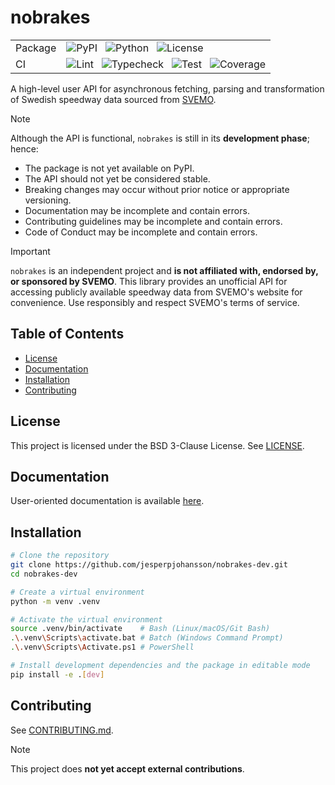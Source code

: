 # nobrakes
<table>
  <tbody>
    <tr>
      <td>Package</td>
      <td>
        <div>
          <img src="https://img.shields.io/badge/PyPI-not%20available-red.svg" alt="PyPI"/>&nbsp;&nbsp;
          <img src="https://img.shields.io/badge/Python-3.12%20%7C%203.13-blue.svg" alt="Python"/>&nbsp;&nbsp;
          <a style="text-decoration: none;" href="https://github.com/jesperpjohansson/nobrakes-dev/blob/main/LICENSE">
            <img src="https://img.shields.io/badge/License-BSD%203--Clause-blue.svg" alt="License"/>
          </a>
        </div>
      </td>
    </tr>
    <tr>
      <td>CI</td>
      <td>
        <div>
          <a style="text-decoration: none;" href="https://github.com/jesperpjohansson/nobrakes-dev/actions/workflows/lint.yml?branch=main">
            <img src="https://github.com/jesperpjohansson/nobrakes-dev/actions/workflows/lint.yml/badge.svg?branch=main" alt="Lint"/>&nbsp;&nbsp;
          </a>
          <a style="text-decoration: none;" href="https://github.com/jesperpjohansson/nobrakes-dev/actions/workflows/typecheck.yml?branch=main">
            <img src="https://github.com/jesperpjohansson/nobrakes-dev/actions/workflows/typecheck.yml/badge.svg?branch=main" alt="Typecheck"/>&nbsp;&nbsp;
          </a>
          <a style="text-decoration: none;" href="https://github.com/jesperpjohansson/nobrakes-dev/actions/workflows/test.yml?branch=main">
            <img src="https://github.com/jesperpjohansson/nobrakes-dev/actions/workflows/test.yml/badge.svg?branch=main" alt="Test"/>&nbsp;&nbsp;
          </a>
          <a style="text-decoration: none;" href="https://coveralls.io/github/jesperpjohansson/nobrakes-dev?branch=main">
            <img src="https://coveralls.io/repos/github/jesperpjohansson/nobrakes-dev/badge.svg?branch=main" alt="Coverage"/>
          </a>
        </div>
      </td>
    </tr>
  </tbody>
</table>




A high-level user API for asynchronous fetching, parsing and transformation of Swedish speedway data sourced from [SVEMO](https://www.svemo.se/).

> [!NOTE]
> Although the API is functional, `nobrakes` is still in its **development phase**; hence:
> - The package is not yet available on PyPI.
> - The API should not yet be considered stable.
> - Breaking changes may occur without prior notice or appropriate versioning.
> - Documentation may be incomplete and contain errors.
> - Contributing guidelines may be incomplete and contain errors.
> - Code of Conduct may be incomplete and contain errors.


> [!IMPORTANT]
> `nobrakes` is an independent project and **is not affiliated with, endorsed by, or
> sponsored by SVEMO**. This library provides an unofficial API for accessing publicly
> available speedway data from SVEMO's website for convenience. Use responsibly and
> respect SVEMO's terms of service.

## Table of Contents
- [License](#license)
- [Documentation](#documentation)
- [Installation](#installation)
- [Contributing](#contributing)

## License

This project is licensed under the BSD 3-Clause License. See [LICENSE](https://github.com/jesperpjohansson/nobrakes-dev/blob/main/LICENSE).

## Documentation

User-oriented documentation is available [here](https://nobrakes.readthedocs.io/en/latest/).

## Installation

```bash
# Clone the repository
git clone https://github.com/jesperpjohansson/nobrakes-dev.git
cd nobrakes-dev

# Create a virtual environment
python -m venv .venv

# Activate the virtual environment
source .venv/bin/activate    # Bash (Linux/macOS/Git Bash)
.\.venv\Scripts\activate.bat # Batch (Windows Command Prompt)
.\.venv\Scripts\Activate.ps1 # PowerShell

# Install development dependencies and the package in editable mode
pip install -e .[dev]
```

## Contributing

See [CONTRIBUTING.md](https://github.com/jesperpjohansson/nobrakes-dev/blob/main/CONTRIBUTING.md).

> [!NOTE]
> This project does **not yet accept external contributions**.